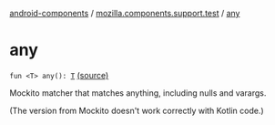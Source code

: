 [android-components](../index.md) / [mozilla.components.support.test](index.md) / [any](./any.md)

# any

`fun <T> any(): `[`T`](any.md#T) [(source)](https://github.com/mozilla-mobile/android-components/blob/master/components/support/test/src/main/java/mozilla/components/support/test/Matchers.kt#L16)

Mockito matcher that matches anything, including nulls and varargs.

(The version from Mockito doesn't work correctly with Kotlin code.)

